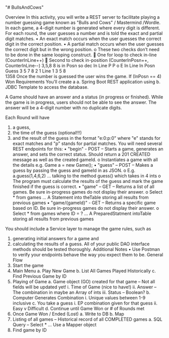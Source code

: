 "# BullsAndCows" 

Overview
In this activity, you will write a REST server to facilitate playing a number guessing game known as "Bulls and Cows" / Mastermind /Wordle. 
In each game, a 4-digit number is generated where every digit is different. 
For each round, the user guesses a number and is told the exact and partial digit matches.
•	An exact match occurs when the user guesses the correct digit in the correct position.
•	A partial match occurs when the user guesses the correct digit but in the wrong position.
o	These two checks don’t need to be done in the same looping construct. 
	One for loop to check in-line (CounterInLine++)
	Second to check in-position (CounterInPosn++, CounterInLine--) 
 	 	 	 	 	3,5,8	8 is in Posn so dec In Line
 	P	P	o	E	In Line	In Posn
Guess	3	5	7	8	2	1
Line	1	3	5	8		 
1358
Once the number is guessed the user wins the game. 
If (InPosn == 4) Won
Requirements
You'll create a 
a.	Spring Boot REST application using 
b.	JDBC Template to access the database.

A Game should have an answer and a status (in progress or finished). While the game is in progress, users should not be able to see the answer. The answer will be a 4-digit number with no duplicate digits.

Each Round will have 
1.	a guess, 
2.	the time of the guess (optional!!!) 
3.	and the result of the guess in the format "e:0:p:0" where "e" stands for exact matches and "p" stands for partial matches.
You will need several REST endpoints for this:
•	"begin" - POST – Starts a game, generates an answer, and sets the correct status. Should return a 201 CREATED message as well as the created gameId.
o	Instantiates a game with all the details e.g. Game a = new Game();
•	"guess" – POST – Makes a guess by passing the guess and gameId in as JSON. 
o	E.g. a.guess(1,4,6,2) … talking to the method guess() which takes in 4 ints
o	The program must calculate the results of the guess and mark the game finished if the guess is correct. 
•	"game" – GET – Returns a list of all games. Be sure in-progress games do not display their answer.
o	Select * from games … A Statement into theTable storing all results from previous games
•	"game/{gameId}" - GET – Returns a specific game based on ID. Be sure in-progress games do not display their answer.
o	Select * from games where ID = ? … A PreparedStatment intoTable storing all results from previous games


You should include a Service layer to manage the game rules, such as 
1.	generating initial answers for a game and 
2.	calculating the results of a guess.
All of your public DAO interface methods should be tested thoroughly.
Additional Notes
•	Use Postman to verify your endpoints behave the way you expect them to be.
General Flow 
1.	Start the game
2.	Main Menu
a.	Play New Game
b.	List All Games Played Historically
c.	Find Previous Game by ID
3.	Playing of Game
a.	Game object (GO) created for that game – Not all fields will be updated yet! 
i.	Time of Game (nice to have!)
ii.	Answer – The combination in maybe an Array of ints
iii.	Status – Boolean? 
b.	Computer Generates Combination
i.	Unique values between 1-9 inclusive
c.	You take a guess
i.	EP combination given for that guess 
ii.	Easy v Difficult 
d.	Continue until Game Won or # of Rounds met
4.	Once Game Won / Ended (Lost) 
a.	Write to DB 
b.	Map 
5.	Listing of all games – Historical record of all COMPLETED games 
a.	SQL Query – Select * … Use a Mapper object
6.	Find game by ID 
